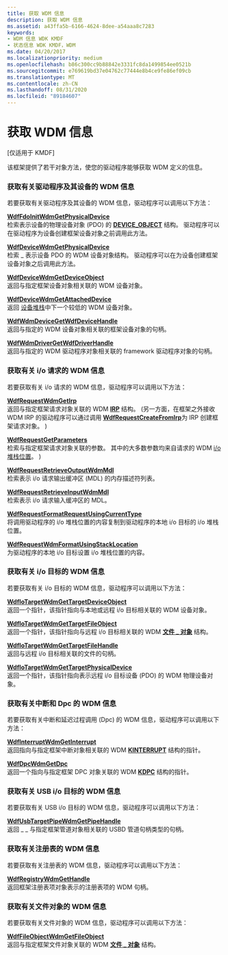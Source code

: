 ```yaml
---
title: 获取 WDM 信息
description: 获取 WDM 信息
ms.assetid: a43ffa5b-6166-4624-8dee-a54aaa8c7283
keywords:
- WDM 信息 WDK KMDF
- 状态信息 WDK KMDF，WDM
ms.date: 04/20/2017
ms.localizationpriority: medium
ms.openlocfilehash: b86c300cc9b88842e3331fc8da1499854ee0521b
ms.sourcegitcommit: e769619bd37e04762c77444e8b4ce9fe86ef09cb
ms.translationtype: MT
ms.contentlocale: zh-CN
ms.lasthandoff: 08/31/2020
ms.locfileid: "89184607"
---
```

# <a name="obtaining-wdm-information"></a>获取 WDM 信息


\[仅适用于 KMDF\]

该框架提供了若干对象方法，使您的驱动程序能够获取 WDM 定义的信息。

### <a name="obtaining-wdm-information-about-the-driver-and-its-devices"></a>获取有关驱动程序及其设备的 WDM 信息

若要获取有关驱动程序及其设备的 WDM 信息，驱动程序可以调用以下方法：

<a href="" id="wdffdoinitwdmgetphysicaldevice"></a>[**WdfFdoInitWdmGetPhysicalDevice**](/windows-hardware/drivers/ddi/wdffdo/nf-wdffdo-wdffdoinitwdmgetphysicaldevice)  
检索表示设备的物理设备对象 (PDO) 的 [**DEVICE_OBJECT**](/windows-hardware/drivers/ddi/wdm/ns-wdm-_device_object) 结构。 驱动程序可以在驱动程序为设备创建框架设备对象之前调用此方法。

<a href="" id="wdfdevicewdmgetphysicaldevice"></a>[**WdfDeviceWdmGetPhysicalDevice**](/windows-hardware/drivers/ddi/wdfdevice/nf-wdfdevice-wdfdevicewdmgetphysicaldevice)  
检索 \_ 表示设备 PDO 的 WDM 设备对象结构。 驱动程序可以在为设备创建框架设备对象之后调用此方法。

<a href="" id="wdfdevicewdmgetdeviceobject"></a>[**WdfDeviceWdmGetDeviceObject**](/windows-hardware/drivers/ddi/wdfdevice/nf-wdfdevice-wdfdevicewdmgetdeviceobject)  
返回与指定框架设备对象相关联的 WDM 设备对象。

<a href="" id="wdfdevicewdmgetattacheddevice"></a>[**WdfDeviceWdmGetAttachedDevice**](/windows-hardware/drivers/ddi/wdfdevice/nf-wdfdevice-wdfdevicewdmgetattacheddevice)  
返回 [设备堆栈](wdm-concepts-for-kmdf-drivers.md#device-stacks)中下一个较低的 WDM 设备对象。

<a href="" id="wdfwdmdevicegetwdfdevicehandle"></a>[**WdfWdmDeviceGetWdfDeviceHandle**](/windows-hardware/drivers/ddi/wdfdevice/nf-wdfdevice-wdfwdmdevicegetwdfdevicehandle)  
返回与指定的 WDM 设备对象相关联的框架设备对象的句柄。

<a href="" id="wdfwdmdrivergetwdfdriverhandle"></a>[**WdfWdmDriverGetWdfDriverHandle**](/windows-hardware/drivers/ddi/wdfdriver/nf-wdfdriver-wdfwdmdrivergetwdfdriverhandle)  
返回与指定的 WDM 驱动程序对象相关联的 framework 驱动程序对象的句柄。

### <a name="obtaining-wdm-information-about-io-requests"></a>获取有关 i/o 请求的 WDM 信息

若要获取有关 i/o 请求的 WDM 信息，驱动程序可以调用以下方法：

<a href="" id="wdfrequestwdmgetirp"></a>[**WdfRequestWdmGetIrp**](/windows-hardware/drivers/ddi/wdfrequest/nf-wdfrequest-wdfrequestwdmgetirp)  
返回与指定框架请求对象关联的 WDM [**IRP**](/windows-hardware/drivers/ddi/wdm/ns-wdm-_irp) 结构。  (另一方面，在框架之外接收 WDM IRP 的驱动程序可以通过调用 [**WdfRequestCreateFromIrp**](/windows-hardware/drivers/ddi/wdfrequest/nf-wdfrequest-wdfrequestcreatefromirp)为 IRP 创建框架请求对象。 ) 

<a href="" id="wdfrequestgetparameters"></a>[**WdfRequestGetParameters**](/windows-hardware/drivers/ddi/wdfrequest/nf-wdfrequest-wdfrequestgetparameters)  
检索与指定框架请求对象关联的参数。 其中的大多数参数均来自请求的 WDM [i/o 堆栈位置](../kernel/i-o-stack-locations.md)。 ) 

<a href="" id="wdfrequestretrieveoutputwdmmdl"></a>[**WdfRequestRetrieveOutputWdmMdl**](/windows-hardware/drivers/ddi/wdfrequest/nf-wdfrequest-wdfrequestretrieveoutputwdmmdl)  
检索表示 i/o 请求输出缓冲区 (MDL) 的内存描述符列表。

<a href="" id="wdfrequestretrieveinputwdmmdl"></a>[**WdfRequestRetrieveInputWdmMdl**](/windows-hardware/drivers/ddi/wdfrequest/nf-wdfrequest-wdfrequestretrieveinputwdmmdl)  
检索表示 i/o 请求输入缓冲区的 MDL。

<a href="" id="wdfrequestformatrequestusingcurrenttype"></a>[**WdfRequestFormatRequestUsingCurrentType**](/windows-hardware/drivers/ddi/wdfrequest/nf-wdfrequest-wdfrequestformatrequestusingcurrenttype)  
将调用驱动程序的 i/o 堆栈位置的内容复制到驱动程序的本地 i/o 目标的 i/o 堆栈位置。

<a href="" id="wdfrequestwdmformatusingstacklocation"></a>[**WdfRequestWdmFormatUsingStackLocation**](/windows-hardware/drivers/ddi/wdfrequest/nf-wdfrequest-wdfrequestwdmformatusingstacklocation)  
为驱动程序的本地 i/o 目标设置 i/o 堆栈位置的内容。

### <a name="obtaining-wdm-information-about-io-targets"></a>获取有关 i/o 目标的 WDM 信息

若要获取有关 i/o 目标的 WDM 信息，驱动程序可以调用以下方法：

<a href="" id="wdfiotargetwdmgettargetdeviceobject"></a>[**WdfIoTargetWdmGetTargetDeviceObject**](/windows-hardware/drivers/ddi/wdfiotarget/nf-wdfiotarget-wdfiotargetwdmgettargetdeviceobject)  
返回一个指针，该指针指向与本地或远程 i/o 目标相关联的 WDM 设备对象。

<a href="" id="wdfiotargetwdmgettargetfileobject"></a>[**WdfIoTargetWdmGetTargetFileObject**](/windows-hardware/drivers/ddi/wdfiotarget/nf-wdfiotarget-wdfiotargetwdmgettargetfileobject)  
返回一个指针，该指针指向与远程 i/o 目标相关联的 WDM [**文件 \_ 对象**](/windows-hardware/drivers/ddi/wdm/ns-wdm-_file_object) 结构。

<a href="" id="wdfiotargetwdmgettargetfilehandle"></a>[**WdfIoTargetWdmGetTargetFileHandle**](/windows-hardware/drivers/ddi/wdfiotarget/nf-wdfiotarget-wdfiotargetwdmgettargetfilehandle)  
返回与远程 i/o 目标相关联的文件的句柄。

<a href="" id="wdfiotargetwdmgettargetphysicaldevice"></a>[**WdfIoTargetWdmGetTargetPhysicalDevice**](/windows-hardware/drivers/ddi/wdfiotarget/nf-wdfiotarget-wdfiotargetwdmgettargetphysicaldevice)  
返回一个指针，该指针指向表示远程 i/o 目标设备 (PDO) 的 WDM 物理设备对象。

### <a name="obtaining-wdm-information-about-interrupts-and-dpcs"></a>获取有关中断和 Dpc 的 WDM 信息

若要获取有关中断和延迟过程调用 (Dpc) 的 WDM 信息，驱动程序可以调用以下方法：

<a href="" id="wdfinterruptwdmgetinterrupt"></a>[**WdfInterruptWdmGetInterrupt**](/windows-hardware/drivers/ddi/wdfinterrupt/nf-wdfinterrupt-wdfinterruptwdmgetinterrupt)  
返回指向与指定框架中断对象相关联的 WDM [**KINTERRUPT**](../kernel/eprocess.md) 结构的指针。

<a href="" id="wdfdpcwdmgetdpc"></a>[**WdfDpcWdmGetDpc**](/windows-hardware/drivers/ddi/wdfdpc/nf-wdfdpc-wdfdpcwdmgetdpc)  
返回一个指向与指定框架 DPC 对象关联的 WDM [**KDPC**](../kernel/eprocess.md) 结构的指针。

### <a name="obtaining-wdm-information-about-usb-io-targets"></a><a href="" id="obtaining-wdm-information-about-usb-i-o-targets"></a> 获取有关 USB i/o 目标的 WDM 信息

若要获取有关 USB i/o 目标的 WDM 信息，驱动程序可以调用以下方法：

<a href="" id="wdfusbtargetpipewdmgetpipehandle"></a>[**WdfUsbTargetPipeWdmGetPipeHandle**](/windows-hardware/drivers/ddi/wdfusb/nf-wdfusb-wdfusbtargetpipewdmgetpipehandle)  
返回 \_ \_ 与指定框架管道对象相关联的 USBD 管道句柄类型的句柄。

### <a name="obtaining-wdm-information-about-the-registry"></a>获取有关注册表的 WDM 信息

若要获取有关注册表的 WDM 信息，驱动程序可以调用以下方法：

<a href="" id="wdfregistrywdmgethandle"></a>[**WdfRegistryWdmGetHandle**](/windows-hardware/drivers/ddi/wdfregistry/nf-wdfregistry-wdfregistrywdmgethandle)  
返回框架注册表项对象表示的注册表项的 WDM 句柄。

### <a name="obtaining-wdm-information-about-file-objects"></a>获取有关文件对象的 WDM 信息

若要获取有关文件对象的 WDM 信息，驱动程序可以调用以下方法：

<a href="" id="wdffileobjectwdmgetfileobject"></a>[**WdfFileObjectWdmGetFileObject**](/windows-hardware/drivers/ddi/wdffileobject/nf-wdffileobject-wdffileobjectwdmgetfileobject)  
返回与指定框架文件对象关联的 WDM [**文件 \_ 对象**](/windows-hardware/drivers/ddi/wdm/ns-wdm-_file_object) 结构。

 

